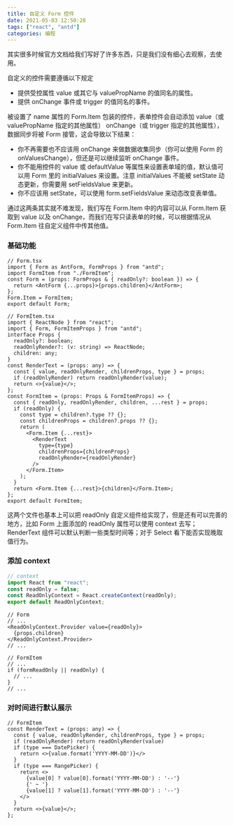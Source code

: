 ```yaml
---
title: 自定义 Form 控件
date: 2021-05-03 12:50:28
tags: ["react", "antd"]
categories: 编程
---
```


其实很多时候官方文档给我们写好了许多东西，只是我们没有细心去观察，去使用。

<!-- more -->

自定义的控件需要遵循以下规定

- 提供受控属性 value 或其它与 valuePropName 的值同名的属性。
- 提供 onChange 事件或 trigger 的值同名的事件。

被设置了 name 属性的 Form.Item 包装的控件，表单控件会自动添加 value（或 valuePropName 指定的其他属性） onChange（或 trigger 指定的其他属性），数据同步将被 Form 接管，这会导致以下结果：

- 你不再需要也不应该用 onChange 来做数据收集同步（你可以使用 Form 的 onValuesChange），但还是可以继续监听 onChange 事件。
- 你不能用控件的 value 或 defaultValue 等属性来设置表单域的值，默认值可以用 Form 里的 initialValues 来设置。注意 initialValues 不能被 setState 动态更新，你需要用 setFieldsValue 来更新。
- 你不应该用 setState，可以使用 form.setFieldsValue 来动态改变表单值。

通过这两条其实就不难发现，我们写在 Form.Item 中的内容可以从 Form.Item 获取到 value 以及 onChange，而我们在写只读表单的时候，可以根据情况从 Form.Item 往自定义组件中传其他值。

### 基础功能

```tsx
// Form.tsx
import { Form as AntForm, FormProps } from "antd";
import FormItem from "./FormItem";
const Form = (props: FormProps & { readOnly?: boolean }) => {
  return <AntForm {...props}>{props.children}</AntForm>;
};
Form.Item = FormItem;
export default Form;
```

```tsx
// FormItem.tsx
import { ReactNode } from "react";
import { Form, FormItemProps } from "antd";
interface Props {
  readOnly?: boolean;
  readOnlyRender?: (v: string) => ReactNode;
  children: any;
}
const RenderText = (props: any) => {
  const { value, readOnlyRender, childrenProps, type } = props;
  if (readOnlyRender) return readOnlyRender(value);
  return <>{value}</>;
};
const FormItem = (props: Props & FormItemProps) => {
  const { readOnly, readOnlyRender, children, ...rest } = props;
  if (readOnly) {
    const type = children?.type ?? {};
    const childrenProps = children?.props ?? {};
    return (
      <Form.Item {...rest}>
        <RenderText
          type={type}
          childrenProps={childrenProps}
          readOnlyRender={readOnlyRender}
        />
      </Form.Item>
    );
  }
  return <Form.Item {...rest}>{children}</Form.Item>;
};
export default FormItem;
```

这两个文件也基本上可以把 readOnly 自定义组件给实现了，但是还有可以完善的地方，比如 Form 上面添加的 readOnly 属性可以使用 context 去写；RenderText 组件可以默认判断一些类型时间等；对于 Select 看下能否实现晚取值行为。

### 添加 context

```ts
// context
import React from "react";
const readOnly = false;
const ReadOnlyContext = React.createContext(readOnly);
export default ReadOnlyContext;
```

```tsx
// Form
// ...
<ReadOnlyContext.Provider value={readOnly}>
  {props.children}
</ReadOnlyContext.Provider>
// ...
```

```tsx
// FormItem
// ...
if (formReadOnly || readOnly) {
  // ...
}
// ...
```

### 对时间进行默认展示

```tsx
// FormItem
const RenderText = (props: any) => {
  const { value, readOnlyRender, childrenProps, type } = props;
  if (readOnlyRender) return readOnlyRender(value)
  if (type === DatePicker) {
    return <>{value.format('YYYY-MM-DD')}</>
  }
  if (type === RangePicker) {
    return <>
      {value[0] ? value[0].format('YYYY-MM-DD') : '--'}
      {' ~ '}
      {value[1] ? value[1].format('YYYY-MM-DD') : '--'}
    </>
  }
  return <>{value}</>;
};
```
